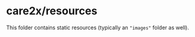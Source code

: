 # care2x/resources

This folder contains static resources (typically an `"images"` folder as well).
